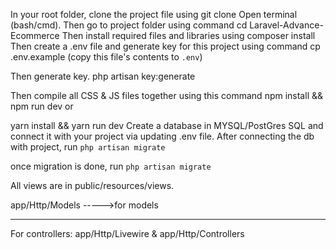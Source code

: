 In your root folder, clone the project file using git clone
Open terminal (bash/cmd). Then go to project folder using command
cd Laravel-Advance-Ecommerce
Then install required files and libraries using
composer install
Then create a .env file and generate key for this project using command
cp .env.example (copy this file's contents to ```.env```)

Then generate key.
php artisan key:generate

Then compile all CSS & JS files together using this command
npm install && npm run dev
or

yarn install && yarn run dev
Create a database in MYSQL/PostGres SQL and connect it with your project via updating .env file.
After connecting the db with project,
run
```php artisan migrate```

once migration is done, run
```php artisan migrate```

All views are in public/resources/views.


app/Http/Models  ----->for models

------------------
For controllers:
app/Http/Livewire
&
app/Http/Controllers


